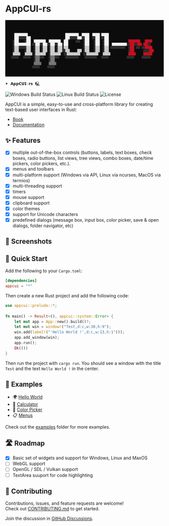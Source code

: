 # AppCUI-rs

<img src="./docs/chapter-1/img/logo.png" align="center" />

```                                                              
⯈ 𝗔𝗽𝗽𝗖𝗨𝗜-𝗿𝘀 🖳
```

![Windows Build Status](https://github.com/gdt050579/AppCUI-rs/actions/workflows/windows.yml/badge.svg)
![Linux Build Status](https://github.com/gdt050579/AppCUI-rs/actions/workflows/linux.yml/badge.svg)
![License](https://img.shields.io/github/license/gdt050579/AppCUI-rs)

AppCUI is a simple, easy-to-use and cross-platform library for creating text-based user interfaces in Rust:
* [Book](https://gdt050579.github.io/AppCUI-rs/)
* [Documentation]()


## ✨ Features
- [x] multiple out-of-the-box controls (buttons, labels, text boxes, check boxes, radio buttons, list views, tree views, combo boxes, date/time pickers, color pickers, etc.). 
- [x] menus and toolbars
- [x] multi-platform support (Windows via API, Linux via ncurses, MacOS via termios)
- [x] multi-threading support
- [x] timers
- [x] mouse support
- [x] clipboard support
- [x] color themes
- [x] support for Unicode characters
- [x] predefined dialogs (message box, input box, color picker, save & open dialogs, folder navigator, etc)

## 📸 Screenshots 

## 🚀 Quick Start

Add the following to your `Cargo.toml`:

```toml
[dependencies]
appcui = "*"
```

Then create a new Rust project and add the following code:

```rust
use appcui::prelude::*;

fn main() -> Result<(), appcui::system::Error> {
    let mut app = App::new().build()?;
    let mut win = window!("Test,d:c,w:30,h:9");
    win.add(label!("'Hello World !',d:c,w:13,h:1")));
    app.add_window(win);
    app.run();
    Ok(())
}
```

Then run the project with `cargo run`. You should see a window with the title `Test` and the text `Hello World !` in the center.

## 🧪 Examples

- 🌍 [Hello World](examples/hello_world/)
- 🧮 [Calculator](examples/calculator/)
- 🎨 [Color Picker](examples/colorpicker/)
- 📋 [Menus](examples/menus/)

Check out the [examples](examples) folder for more examples.


## 🛣️ Roadmap

- [x] Basic set of widgets and support for Windows, Linux and MaxOS
- [ ] WebGL support
- [ ] OpenGL / SDL / Vulkan support
- [ ] TextArea suuport for code highlighting

## 🤝 Contributing

Contributions, issues, and feature requests are welcome!  
Check out [CONTRIBUTING.md](CONTRIBUTING.md) to get started.

Join the discussion in [GitHub Discussions](https://github.com/youruser/AppCUI/discussions).
